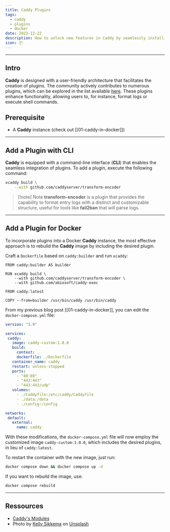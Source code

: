```yaml
---
title: Caddy Plugins
tags:
  - caddy
  - plugins
  - docker
date: 2023-12-22
description: How to unlock new features in Caddy by seamlessly installing plugins in a native or Docker environment.
icon: 📦
---
```


---

## Intro

**Caddy** is designed with a user-friendly architecture that facilitates the creation of plugins. The community actively contributes to numerous plugins, which can be explored in the list available [here](https://caddyserver.com/docs/modules/). These plugins enhance functionality, allowing users to, for instance, format logs or execute shell commands.

## Prerequisite

- A **Caddy** instance (check out [[01-caddy-in-docker]])

---

## Add a Plugin with CLI

**Caddy** is equipped with a command-line interface (**CLI**) that enables the seamless integration of plugins. To add a plugin, execute the following command:

```bash
xcaddy build \
    --with github.com/caddyserver/transform-encoder
```

> [!note] Note
> **transform-encoder** is a plugin that provides the capability to format entry logs with a distinct and customizable structure, useful for tools like **fail2ban** that will parse logs.

---

## Add a Plugin for Docker

To incorporate plugins into a Docker **Caddy** instance, the most effective approach is to rebuild the **Caddy** image by including the desired plugin.

Craft a `Dockerfile` based on `caddy:builder` and run `xcaddy`:

```docker
FROM caddy:builder AS builder

RUN xcaddy build \
	--with github.com/caddyserver/transform-encoder \
	--with github.com/abiosoft/caddy-exec

FROM caddy:latest

COPY --from=builder /usr/bin/caddy /usr/bin/caddy
```

From my previous blog post [[01-caddy-in-docker]], you can edit the `docker-compose.yml` file:

```yml {5-8}
version: "3.9"

services:
 caddy:
   image: caddy-custom:1.0.0
   build:
     context: .
     dockerfile: ./Dockerfile
   container_name: caddy
   restart: unless-stopped
   ports:
     - "80:80"
     - "443:443"
     - "443:443/udp"
   volumes:
     - ./Caddyfile:/etc/caddy/Caddyfile
     - ./data:/data
	 - ./config:/config

networks:
 default:
   external:
     name: caddy
```

With these modifications, the `docker-compose.yml` file will now employ the customized image `caddy-custom:1.0.0`, which includes the desired plugins, in lieu of `caddy:latest`.

To restart the container with the new image, just run:

```bash
docker compose down && docker compose up -d
```

If you want to rebuild the image, use:

```bash
docker compose rebuild
```

---

## Ressources

- [Caddy's Modules](https://caddyserver.com/docs/modules/)
- Photo by [Kelly Sikkema](https://unsplash.com/@kellysikkema?utm_content=creditCopyText&utm_medium=referral&utm_source=unsplash) on [Unsplash](https://unsplash.com/photos/black-usb-cable-plugged-in-white-electric-socket-7alo7OJVNVw?utm_content=creditCopyText&utm_medium=referral&utm_source=unsplash)
